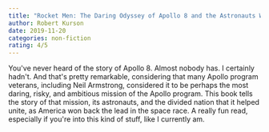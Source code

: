 ```yaml
---
title: "Rocket Men: The Daring Odyssey of Apollo 8 and the Astronauts Who Made Man's First Journey to the Moon"
author: Robert Kurson
date: 2019-11-20
categories: non-fiction
rating: 4/5
---
```


You've never heard of the story of Apollo 8. Almost nobody has. I certainly hadn't. And that's pretty remarkable, considering that many Apollo program veterans, including Neil Armstrong, considered it to be perhaps the most daring, risky, and ambitious mission of the Apollo program. This book tells the story of that mission, its astronauts, and the divided nation that it helped unite, as America won back the lead in the space race. A really fun read, especially if you're into this kind of stuff, like I currently am.

